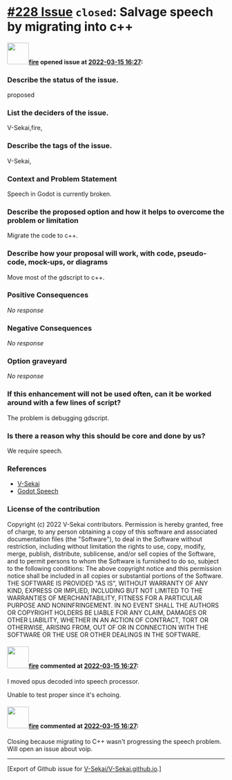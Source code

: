 # [\#228 Issue](https://github.com/V-Sekai/V-Sekai.github.io/issues/228) `closed`: Salvage speech by migrating into c++

#### <img src="https://avatars.githubusercontent.com/u/32321?u=c2e06a3d2b49a467aa907e54aa259516440267cc&v=4" width="50">[fire](https://github.com/fire) opened issue at [2022-03-15 16:27](https://github.com/V-Sekai/V-Sekai.github.io/issues/228):

### Describe the status of the issue.

proposed

### List the deciders of the issue.

V-Sekai,fire,

### Describe the tags of the issue.

V-Sekai,

### Context and Problem Statement

Speech in Godot is currently broken.

### Describe the proposed option and how it helps to overcome the problem or limitation

Migrate the code to c++.

### Describe how your proposal will work, with code, pseudo-code, mock-ups, or diagrams

Move most of the gdscript to c++.

### Positive Consequences

_No response_

### Negative Consequences

_No response_

### Option graveyard

_No response_

### If this enhancement will not be used often, can it be worked around with a few lines of script?

The problem is debugging gdscript.

### Is there a reason why this should be core and done by us?

We require speech.

### References

- [V-Sekai](https://v-sekai.org/)
- [Godot Speech](https://github.com/V-Sekai/godot-speech)


### License of the contribution

Copyright (c) 2022 V-Sekai contributors. Permission is hereby granted, free of charge, to any person obtaining a copy of this software and associated documentation files (the "Software"), to deal in the Software without restriction, including without limitation the rights to use, copy, modify, merge, publish, distribute, sublicense, and/or sell copies of the Software, and to permit persons to whom the Software is furnished to do so, subject to the following conditions: The above copyright notice and this permission notice shall be included in all copies or substantial portions of the Software. THE SOFTWARE IS PROVIDED "AS IS", WITHOUT WARRANTY OF ANY KIND, EXPRESS OR IMPLIED, INCLUDING BUT NOT LIMITED TO THE WARRANTIES OF MERCHANTABILITY, FITNESS FOR A PARTICULAR PURPOSE AND NONINFRINGEMENT. IN NO EVENT SHALL THE AUTHORS OR COPYRIGHT HOLDERS BE LIABLE FOR ANY CLAIM, DAMAGES OR OTHER LIABILITY, WHETHER IN AN ACTION OF CONTRACT, TORT OR OTHERWISE, ARISING FROM, OUT OF OR IN CONNECTION WITH THE SOFTWARE OR THE USE OR OTHER DEALINGS IN THE SOFTWARE.

#### <img src="https://avatars.githubusercontent.com/u/32321?u=c2e06a3d2b49a467aa907e54aa259516440267cc&v=4" width="50">[fire](https://github.com/fire) commented at [2022-03-15 16:27](https://github.com/V-Sekai/V-Sekai.github.io/issues/228#issuecomment-1107837343):

I moved opus decoded into speech processor.

Unable to test proper since it's echoing.

#### <img src="https://avatars.githubusercontent.com/u/32321?u=c2e06a3d2b49a467aa907e54aa259516440267cc&v=4" width="50">[fire](https://github.com/fire) commented at [2022-03-15 16:27](https://github.com/V-Sekai/V-Sekai.github.io/issues/228#issuecomment-1147899836):

Closing because migrating to C++ wasn't progressing the speech problem. Will open an issue about voip.


-------------------------------------------------------------------------------



[Export of Github issue for [V-Sekai/V-Sekai.github.io](https://github.com/V-Sekai/V-Sekai.github.io).]
